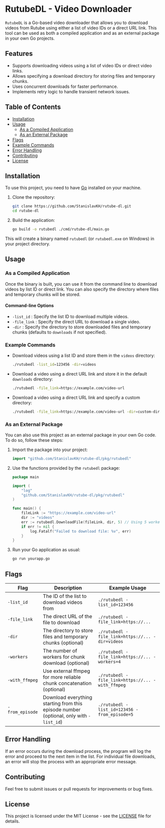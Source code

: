
# RutubeDL - Video Downloader

`RutubeDL` is a Go-based video downloader that allows you to download videos from Rutube using either a list of video IDs or a direct URL link. This tool can be used as both a compiled application and as an external package in your own Go projects.

## Features
- Supports downloading videos using a list of video IDs or direct video links.
- Allows specifying a download directory for storing files and temporary chunks.
- Uses concurrent downloads for faster performance.
- Implements retry logic to handle transient network issues.

## Table of Contents
- [Installation](#installation)
- [Usage](#usage)
  - [As a Compiled Application](#as-a-compiled-application)
  - [As an External Package](#as-an-external-package)
- [Flags](#flags)
- [Example Commands](#example-commands)
- [Error Handling](#error-handling)
- [Contributing](#contributing)
- [License](#license)

## Installation

To use this project, you need to have [Go](https://golang.org/dl/) installed on your machine.

1. Clone the repository:
   ```bash
   git clone https://github.com/StanislavKH/rutube-dl.git
   cd rutube-dl
   ```

2. Build the application:
   ```bash
   go build -o rutubedl ./cmd/rutube-dl/main.go
   ```

This will create a binary named `rutubedl` (or `rutubedl.exe` on Windows) in your project directory.

## Usage

### As a Compiled Application

Once the binary is built, you can use it from the command line to download videos by list ID or direct link. You can also specify the directory where files and temporary chunks will be stored.

#### Command-line Options
- `-list_id` : Specify the list ID to download multiple videos.
- `-file_link` : Specify the direct URL to download a single video.
- `-dir` : Specify the directory to store downloaded files and temporary chunks (defaults to `downloads` if not specified).

### Example Commands

- Download videos using a list ID and store them in the `videos` directory:
  ```bash
  ./rutubedl -list_id=123456 -dir=videos
  ```

- Download a video using a direct URL link and store it in the default `downloads` directory:
  ```bash
  ./rutubedl -file_link=https://example.com/video-url
  ```

- Download a video using a direct URL link and specify a custom directory:
  ```bash
  ./rutubedl -file_link=https://example.com/video-url -dir=custom-directory
  ```

### As an External Package

You can also use this project as an external package in your own Go code. To do so, follow these steps:

1. Import the package into your project:
   ```go
   import "github.com/StanislavKH/rutube-dl/pkg/rutubedl"
   ```

2. Use the functions provided by the `rutubedl` package:
   ```go
   package main

   import (
       "log"
       "github.com/StanislavKH/rutube-dl/pkg/rutubedl"
   )

   func main() {
       fileLink := "https://example.com/video-url"
       dir := "videos"
       err := rutubedl.DownloadFile(fileLink, dir, 5) // Using 5 workers for concurrent download
       if err != nil {
           log.Fatalf("Failed to download file: %v", err)
       }
   }
   ```

3. Run your Go application as usual:
   ```bash
   go run yourapp.go
   ```

## Flags

| Flag            | Description                                                                            | Example Usage                                      |
|-----------------|----------------------------------------------------------------------------------------|----------------------------------------------------|
| `-list_id`      | The ID of the list to download videos from                                             | `./rutubedl -list_id=123456`                       |
| `-file_link`    | The direct URL of the file to download                                                 | `./rutubedl -file_link=https://...`                |
| `-dir`          | The directory to store files and temporary chunks (optional)                           | `./rutubedl -file_link=https://... -dir=videos`    |
| `-workers`      | The number of workers for chunk download (optional)                                    | `./rutubedl -file_link=https://... -workers=4`     |
| `-with_ffmpeg`  | Use external ffmpeg for more reliable chunk concatenation (optional)                   | `./rutubedl -file_link=https://... -with_ffmpeg`   |
| `-from_episode` | Download everything starting from this episode number (optional, only with `-list_id`) | `./rutubedl -list_id=123456 -from_episode=5`       |

## Error Handling
If an error occurs during the download process, the program will log the error and proceed to the next item in the list. For individual file downloads, an error will stop the process with an appropriate error message.

## Contributing
Feel free to submit issues or pull requests for improvements or bug fixes.

## License
This project is licensed under the MIT License - see the [LICENSE](LICENSE) file for details.
